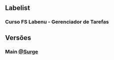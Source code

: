 ## Labelist
### Curso FS Labenu - Gerenciador de Tarefas

## Versões
### Main [@Surge](http://futuristic-trains.surge.sh/)
